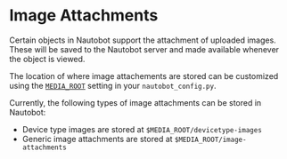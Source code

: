 # Image Attachments

Certain objects in Nautobot support the attachment of uploaded images. These will be saved to the Nautobot server and made available whenever the object is viewed.

The location of where image attachements are stored can be customized using the [`MEDIA_ROOT`](../../../configuration/optional-settings/#media_root) setting in your `nautobot_config.py`.

Currently, the following types of image attachments can be stored in Nautobot:

- Device type images are stored at `$MEDIA_ROOT/devicetype-images`
- Generic image attachments are stored at `$MEDIA_ROOT/image-attachments`
